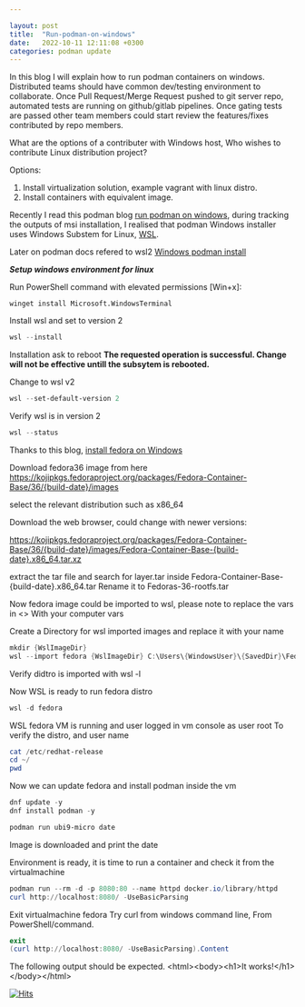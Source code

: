```yaml
---

layout: post
title:  "Run-podman-on-windows"
date:   2022-10-11 12:11:08 +0300
categories: podman update
---
```


In this blog I will explain how to run podman containers on windows.
Distributed teams should have common dev/testing environment to collaborate.
Once Pull Request/Merge Request pushed to git server repo, automated tests are running
on github/gitlab pipelines.
Once gating tests are passed other team members could start review the features/fixes
contributed by repo members.

What are the options of a contributer with Windows host,
Who wishes to contribute Linux distribution project?

Options:

1. Install virtualization solution, example vagrant with linux distro.
1. Install containers with equivalent image.

Recently I read this podman blog [run podman on windows][1],
 during tracking the outputs of msi installation, I realised that
 podman Windows installer uses Windows Substem for Linux, [WSL][2].

Later on podman docs refered to wsl2 [Windows podman install][3]

_**Setup windows environment for linux**_

Run PowerShell command with elevated permissions \[Win+x\]:

``` Command
winget install Microsoft.WindowsTerminal
```

Install wsl and set to version 2

``` PowerShell 
wsl --install
```

Installation ask to reboot
**The requested operation is successful.
 Change will not be effective untill the subsytem is rebooted.**

Change to wsl v2

``` PowerShell
wsl --set-default-version 2
```

Verify wsl is in version 2

``` PowerShell
wsl --status
```

Thanks to this blog, [install fedora on Windows][4]

Download fedora36 image from here
 <https://kojipkgs.fedoraproject.org/packages/Fedora-Container-Base/36/{build-date}/images>

select the relevant distribution such as x86_64

Download the web browser, could change with newer versions:

<https://kojipkgs.fedoraproject.org/packages/Fedora-Container-Base/36/{build-date}/images/Fedora-Container-Base-{build-date}.x86_64.tar.xz>

extract the tar file and search for layer.tar inside Fedora-Container-Base-{build-date}.x86_64.tar
Rename it to Fedoras-36-rootfs.tar

Now fedora image could be imported to wsl, please note to replace the vars in <>
With your computer vars

Create a Directory for wsl imported images and replace it with your name

``` PowerShell
mkdir {WslImageDir}
wsl --import fedora {WslImageDir} C:\Users\{WindowsUser}\{SavedDir}\Fedora-36-rootfs.tar
```

Verify didtro is imported with wsl -l

Now WSL is ready to run fedora distro

``` PowerShell
wsl -d fedora
```

WSL fedora VM is running and user logged in vm console as user root
To verify the distro, and user name

``` PowerShell
cat /etc/redhat-release
cd ~/
pwd
```

Now we can update fedora and install podman inside the vm

``` PowerShell
dnf update -y
dnf install podman -y

podman run ubi9-micro date
```

Image is downloaded and print the date

Environment is ready, it is time to run a container and check it
from the virtualmachine

``` PowerShell
podman run --rm -d -p 8080:80 --name httpd docker.io/library/httpd
curl http://localhost:8080/ -UseBasicParsing
```

Exit virtualmachine fedora
Try curl from windows command line,
From PowerShell/command.

``` PowerShell
exit
(curl http://localhost:8080/ -UseBasicParsing).Content
```

The following output should be expected.
\<html\>\<body\>\<h1\>It works!\</h1\>\</body\>\</html\>

[1]: https://www.redhat.com/sysadmin/run-podman-windows
[2]: https://learn.microsoft.com/en-us/windows/wsl/install
[3]: https://podman.io/getting-started/installation
[4]: https://dev.to/bowmanjd/install-fedora-on-windows-subsystem-for-linux-wsl-4b26

[![Hits](https://hits.seeyoufarm.com/api/count/incr/badge.svg?url=https%3A%2F%2Fyarboa.github.io%2Fpodman%2Fupdate%2F2022%2F10%2F11%2Frun-podman-on-win.html&count_bg=%2379C83D&title_bg=%23555555&icon=&icon_color=%23E7E7E7&title=hits&edge_flat=false)](https://hits.seeyoufarm.com)
